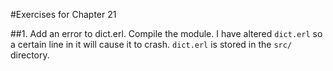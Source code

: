 #Exercises for Chapter 21

##1. Add an error to dict.erl. Compile the module.
I have altered `dict.erl` so a certain line in it will cause it to crash. `dict.erl` is stored in the `src/` directory.
